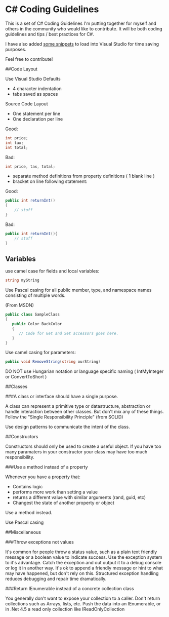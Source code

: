 C# Coding Guidelines
=========

This is a set of C# Coding Guidelines I'm putting together for myself and others in the community who would like to contribute. It will be both coding guidelines and tips / best practices for C#.

I have also added [some snippets](https://github.com/JeremyMorgan/csharp-coding-guidelines/tree/master/snippets "Code Snippets") to load into Visual Studio for time saving purposes. 

Feel free to contribute!

##Code Layout

Use Visual Studio Defaults
- 4 character indentation
- tabs saved as spaces

Source Code Layout

- One statement per line
- One declaration per line

Good:
``` C#
int price;
int tax;
int total;
```

Bad:
``` C#
int price, tax, total;
```
- separate method definitions from property definitions ( 1 blank line )
- bracket on line following statement:

Good:
``` C# 
public int returnInt()
{
    // stuff
}
```

Bad:
``` C# 
public int returnInt(){
    // stuff
}
```

## Variables

use camel case for fields and local variables:

``` C#
string myString
```

Use Pascal casing for all public member, type, and namespace names consisting of multiple words.

(From MSDN)

``` C# 
public class SampleClass
{
   public Color BackColor 
   {
      // Code for Get and Set accessors goes here.
   }
}
```

Use camel casing for parameters:

``` C#
public void RemoveString(string ourString) 
```

DO NOT use Hungarian notation or language specific naming ( IntMyInteger or ConvertToShort )

##Classes

###A class or interface should have a single purpose. 

A class can represent a primitive type or datastructure, abstraction or handle interaction between other classes. But don't mix any of these things. Follow the "Single Responsibility Principle" (from SOLID) 

Use design patterns to communicate the intent of the class. 

##Constructors

Constructors should only be used to create a useful object. If you have too many paramaters in your constructor your class may have too much responsibility.


###Use a method instead of a property

Whenever you have a property that:

- Contains logic
- performs more work than setting a value
- returns a different value with similar arguments (rand, guid, etc)
- Changest the state of another property or object

Use a method instead. 

Use Pascal casing

##Miscellaneous

###Throw exceptions not values

It's common for people throw a status value, such as a plain text friendly message or a boolean value to indicate success. Use the exception system to it's advantage. Catch the exception and out output it to a debug console or log it in another way. It's ok to append a friendly message or hint to what may have happened, but don't rely on this. Structured exception handling reduces debugging and repair time dramatically. 

###Return IEnumerable<T> instead of a concrete collection class

You generally don't want to expose your collection to a caller. Don't return collections such as Arrays, lists, etc. Push the data into an IEnumerable, or in .Net 4.5 a read only collection like IReadOnlyCollection<T>

    
